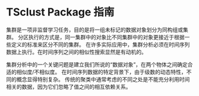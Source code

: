 # TSclust Package 指南
集群是一项非监督学习任务，目的是将一组未标记的数据对象划分为同构组或集群。
分区执行的方式是，同一集群中的对象比不同集群中的对象更接近于根据一些定义的标准来区分不同的集群。
在许多实际应用中，集群分析必须在时间序列数据上执行。在时间序列之间的相似性搜索显然是有动机的。

集群分析中的一个关键问题是建立我们所说的“数据对象”，在两个物体之间确定合适的相似度/不相似度。
在时间序列数据的特定背景下，由于级数的动态特性，不同的概念显得特别复杂。
传统的聚类中通常考虑的不同之处是不能充分利用时间相关的数据，因为它们忽略了值之间的相互依赖关系。


